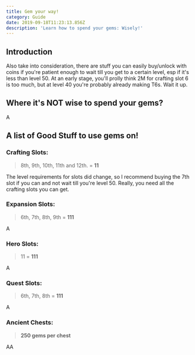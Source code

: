 ```yaml
---
title: Gem your way!
category: Guide
date: 2019-09-18T11:23:13.856Z
description: 'Learn how to spend your gems: Wisely!'
---
```

## Introduction

Also take into consideration, there are stuff you can easily buy/unlock with coins if you're patient enough to wait till you get to a certain level, esp if it's less than level 50. At an early stage, you'll prolly think 2M for crafting slot 6 is too much, but at level 40 you're probably already making T6s. Wait it up.

## Where it's NOT wise to spend your gems?

A

## A list of Good Stuff to use gems on!
### Crafting Slots:
> 8th, 9th, 10th, 11th and 12th. = **11**

The level requirements for slots did change, so I recommend buying the 7th slot if you can and not wait till you're level 50. Really, you need all the crafting slots you can get.

### Expansion Slots:
> 6th, 7th, 8th, 9th = **111**

A

### Hero Slots:
> 11 = **111**

A

### Quest Slots:
> 6th, 7th, 8th = **111**

A
### Ancient Chests:

> **250 gems per chest**

AA
